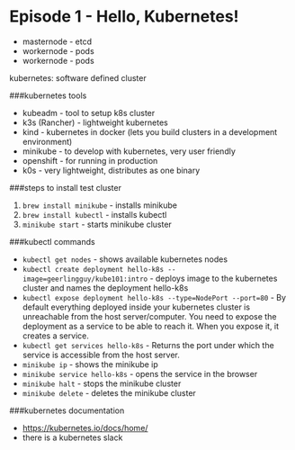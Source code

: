 # Episode 1 - Hello, Kubernetes!

- masternode - etcd
- workernode - pods
- workernode - pods

kubernetes: software defined cluster

###kubernetes tools
- kubeadm - tool to setup k8s cluster
- k3s (Rancher) - lightweight kubernetes 
- kind - kubernetes in docker (lets you build clusters in a development environment)
- minikube - to develop with kubernetes, very user friendly
- openshift - for running in production
- k0s - very lightweight, distributes as one binary

###steps to install test cluster 
1. `brew install minikube` - installs minikube
2. `brew install kubectl` - installs kubectl
3. `minikube start` - starts minikube cluster

###kubectl commands 
- `kubectl get nodes` - shows available kubernetes nodes
- `kubectl create deployment hello-k8s --image=geerlingguy/kube101:intro` - deploys image to the kubernetes cluster and names the deployment hello-k8s
- `kubectl expose deployment hello-k8s --type=NodePort --port=80` - By default everything deployed inside your kubernetes cluster is unreachable from the host server/computer. You need to expose the deployment as a service to be able to reach it. When you expose it, it creates a service.
- `kubectl get services hello-k8s` - Returns the port under which the service is accessible from the host server.
- `minikube ip` - shows the minikube ip
- `minikube service hello-k8s` - opens the service in the browser
- `minikube halt` - stops the minikube cluster
- `minikube delete` - deletes the minikube cluster

###kubernetes documentation 
- https://kubernetes.io/docs/home/
- there is a kubernetes slack 

